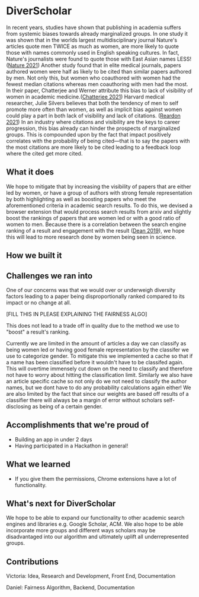 # DiverScholar

In recent years, studies have shown that publishing in academia suffers from systemic biases towards already marginalized groups. In one study it was shown that in the worlds largest multidisciplinary journal Nature's articles quote men TWICE as much as women, are more likely to quote those with names commonly used in English speaking cultures. In fact, Nature's journalists were found to quote those with East Asian names LESS! ([Nature 2021](https://www.nature.com/articles/d41586-021-01676-7)) Another study found that in elite medical journals, papers authored women were half as likely to be cited than similar papers authored by men. Not only this, but women who coauthored with women had the fewest median citations whereas men coauthoring with men had the most. In their paper, Chatterjee and Werner attribute this bias to lack of visibility of women in academic medicine.([Chatterjee 2021](https://jamanetwork.com/journals/jamanetworkopen/fullarticle/2781617)) Harvard medical researcher, Julie Silvers believes that both the tendency of men to self promote more often than women, as well as implicit bias against women could play a part in both lack of visibility and lack of citations. ([Reardon 2021](https://www.nature.com/articles/d41586-021-02102-8#ref-CR5))
In an industry where citations and visibility are the keys to career progression, this bias already can hinder the prospects of marginalized groups. This is compounded upon by the fact that impact positively correlates with the probability of being cited—that is to say the papers with the most citations are more likely to be cited leading to a feedback loop where the cited get more cited.

## What it does

We hope to mitigate that by increasing the visibility of papers that are either led by women, or have a group of authors with strong female representation by both highlighting as well as boosting papers who meet the aforementioned criteria in academic search results. To do this, we devised a browser extension that would process search results from arxiv and slightly boost the rankings of papers that are women led or with a good ratio of women to men. Because there is a correlation between the search engine ranking of a result and engagement with the result ([Dean 2019](https://backlinko.com/google-ctr-stats)), we hope this will lead to more research done by women being seen in science.

## How we built it


## Challenges we ran into
One of our concerns was that we would over or underweigh diversity factors leading to a paper being disproportionally ranked compared to its impact or no change at all. 

[FILL THIS IN PLEASE EXPLAINING THE FAIRNESS ALGO]

This does not lead to a trade off in quality due to the method we use to "boost" a result's ranking.

Currently we are limited in the amount of articles a day we can classify as being women led or having good female representation by the classifer we use to categorize gender. To mitigate this we implemented a cache so that if a name has been classified before it wouldn't have to be classifed again. This will overtime immensely cut down on the need to classify and therefore not have to worry about hitting the classification limit. Similarly we also have an article specific cache so not only do we not need to classify the author names, but we dont have to do any probability calculations again either!
We are also limited by the fact that since our weights are based off results of a classifier there will always be a margin of error without scholars self-disclosing as being of a certain gender.

## Accomplishments that we're proud of
- Building an app in under 2 days
- Having participated in a Hackathon in general!

## What we learned
- If you give them the permissions, Chrome extensions have a lot of functionality.

## What's next for DiverScholar

We hope to be able to expand our functionality to other academic search engines and libraries e.g. Google Scholar, ACM. 
We also hope to be able incorporate more groups and different ways scholars may be disadvantaged into our algorithm and ultimately uplift all underrepresented groups.


## Contributions
Victoria:   Idea, Research and Development, Front End, Documentation

Daniel:     Fairness Algorithm, Backend, Documentation